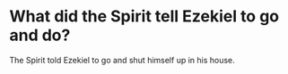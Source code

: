 # What did the Spirit tell Ezekiel to go and do?

The Spirit told Ezekiel to go and shut himself up in his house.
